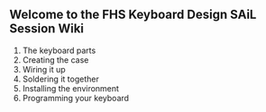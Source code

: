 ## Welcome to the FHS Keyboard Design SAiL Session Wiki

1. The keyboard parts
2. Creating the case
3. Wiring it up
4. Soldering it together
5. Installing the environment
6. Programming your keyboard
